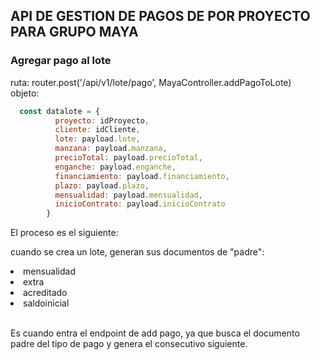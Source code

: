 ## API DE GESTION DE PAGOS DE POR PROYECTO PARA GRUPO MAYA

<!-- lote/pago -->
### Agregar pago al lote
ruta: router.post('/api/v1/lote/pago', MayaController.addPagoToLote)
<br/>
 objeto:
````javascript
  const datalote = {
          proyecto: idProyecto,
          cliente: idCliente,
          lote: payload.lote,
          manzana: payload.manzana,
          precioTotal: payload.precioTotal,
          enganche: payload.enganche,
          financiamiento: payload.financiamiento,
          plazo: payload.plazo,
          mensualidad: payload.mensualidad,
          inicioContrato: payload.inicioContrato
        }
````
El proceso es el siguiente: 

cuando se crea un lote, generan sus documentos de "padre": 
<li>mensualidad</li>
<li>extra</li>
<li>acreditado</li>
<li>saldoinicial</li>

<br/>

Es cuando entra el endpoint de add pago, ya que busca el documento padre del tipo de pago y genera el consecutivo siguiente. 

